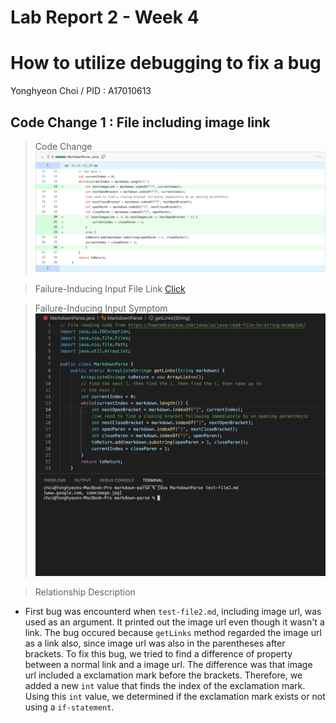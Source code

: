 # Lab Report 2 - Week 4

# How to utilize debugging to fix a bug 
Yonghyeon Choi / PID : A17010613

## Code Change 1 : File including image link

> Code Change 
![Image](lab-report-2/Bug1Fixed.png)

> Failure-Inducing Input File Link
[Click](https://github.com/choi8616/markdown-parse/blob/main/test-file2.md)

> Failure-Inducing Input Symptom
![Image](lab-report-2/Bug1-ImageLink.png)

> Relationship Description

- First bug was encounterd when `test-file2.md`, including image url, was used as an argument. It printed out the image url even though it wasn't a link. The bug 
  occured because `getLinks` method regarded the image url as a link also, since image url was also in the parentheses after brackets. To fix this bug, we tried to
  find a difference of property between a normal link and a image url. The difference was that image url included a exclamation mark before the brackets. Therefore,
  we added a new `int` value that finds the index of the exclamation mark. Using this `int` value, we determined if the exclamation mark exists or not using a 
  `if-statement`. 
  
  
